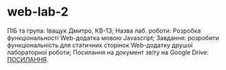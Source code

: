 # web-lab-2
ПІБ та група: Іващук Дмитро, КВ-13; Назва лаб. роботи: Розробка функціональності Web-додатка мовою Javascript; Завдання: розробити функціональність для статичних сторінок Web-додатку друшої лабораторної роботи; Посилання на документ звіту на Google Drive: [ПОСИЛАННЯ](https://docs.google.com/document/d/1QlI0UzBi3HN54NvOdifTnikiWt4c2bHXxuuQx8JjSys/edit).
